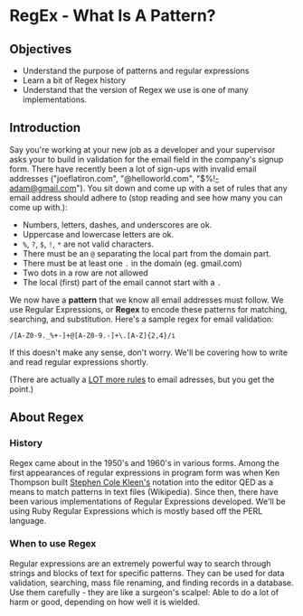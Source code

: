 
# RegEx - What Is A Pattern?

## Objectives

- Understand the purpose of patterns and regular expressions
- Learn a bit of Regex history
- Understand that the version of Regex we use is one of many implementations.

## Introduction

Say you're working at your new job as a developer and your supervisor asks your to build in validation for the email field in the company's signup form. There have recently been a lot of sign-ups with invalid email addresses ("joeflatiron.com", "@helloworld.com", "$%!-adam@gmail.com"). You sit down and come up with a set of rules that any email address should adhere to (stop reading and see how many you can come up with.):

+ Numbers, letters, dashes, and underscores are ok.
+ Uppercase and lowercase letters are ok.
+ `%`, `?`, `$`, `!`, `*` are not valid characters.
+ There must be an `@` separating the local part from the domain part.
+ There must be at least one `.` in the domain (eg. gmail.com)
+ Two dots in a row are not allowed
+ The local (first) part of the email cannot start with a `.`

We now have a **pattern** that we know all email addresses must follow. We use Regular Expressions, or **Regex** to encode these patterns for matching, searching, and substitution. Here's a sample regex for email validation:

```
/[A-Z0-9._%+-]+@[A-Z0-9.-]+\.[A-Z]{2,4}/i
```
If this doesn't make any sense, don't worry. We'll be covering how to write and read regular expressions shortly.

(There are actually a [LOT more rules](https://en.wikipedia.org/wiki/Email_address#Domain_part) to email adresses, but you get the point.)


## About Regex

### History

Regex came about in the 1950's and 1960's in various forms. Among the first appearances of regular expressions in program form was when Ken Thompson built [Stephen Cole Kleen's](https://en.wikipedia.org/wiki/Stephen_Cole_Kleene) notation into the editor QED as a means to match patterns in text files (Wikipedia). Since then, there have been various implementations of Regular Expressions developed. We'll be using Ruby Regular Expressions which is mostly based off the PERL language.

### When to use Regex
Regular expressions are an extremely powerful way to search through strings and blocks of text for specific patterns. They can be used for data validation, searching, mass file renaming, and finding records in a database. Use them carefully - they are like a surgeon's scalpel: Able to do a lot of harm or good, depending on how well it is wielded.
